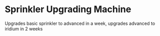 # Sprinkler Upgrading Machine
Upgrades basic sprinkler to advanced in a week, upgrades advanced to iridium in 2 weeks